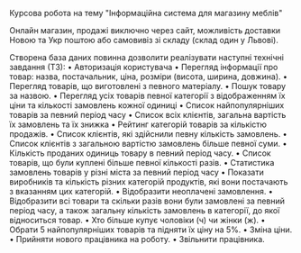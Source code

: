 Курсова робота на тему "Інформаційна система для магазину меблів"

Онлайн магазин, продажі виключно через сайт, можливість доставки Новою та Укр поштою або самовивіз зі складу (склад один у Львові).

Створена база даних повинна дозволити реалізувати наступні технічні завдання (ТЗ):
•	Авторизація користувача
•	Перегляд інформації про товар: назва, постачальник, ціна, розміри (висота, ширина, довжина).
•	Перегляд товарів, що виготовлені з певного матеріалу.
•	Пошук товару за назвою.
•	Перегляд усіх товарів певної категорії з відображенням їх ціни та кількості замовлень кожної одиниці
•	Список найпопулярніших товарів за певний період часу 
•	Список всіх клієнтів, загальна вартість їх замовлень та їх знижка
•	Рейтинг категорій товарів за кількістю продажів.
•	Список клієнтів, які здійснили певну кількість замовлень.
•	Список клієнтів з загальною вартістю замовлень більше певної суми.
•	Кількість проданих одиниць товару в певний період часу.
•	Список товарів, що були куплені більше певної кількості разів.
•	Статистика замовлень товарів у різні міста за певний період часу 
•	Показати  виробників та кількість різних категорій продуктів, які вони постачають з вказанням цих категорій.
•	Відобразити неоплачені замовлення.
•	Відобразити всі товари та скільки разів вони були замовлені за певний період часу, а також загальну кількість замовлень в категорії, до якої відноситься товар.
•	Хто більше купує чоловіки (ч) чи жінки (ж).
•	Обрати 5 найпопулярніших товарів та підняти їх ціну на 5%.
•	Зміна ціни.
•	Прийняти нового працівника на роботу.
•	Звільнити працівника.

